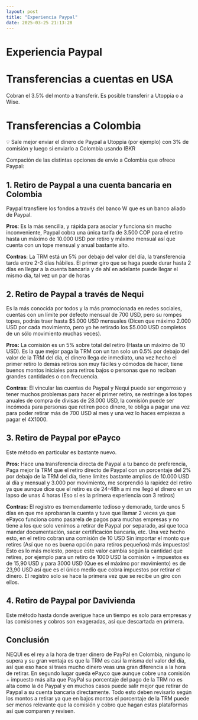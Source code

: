 ```yaml
---
layout: post
title: "Experiencia Paypal"
date: 2025-03-25 21:13:28
---
```


# Experiencia Paypal

# Transferencias a cuentas en USA

Cobran el 3.5% del monto a transferir. Es posible transferir a Utoppia o a Wise.

# Transferencias a Colombia

<aside>
💡 Sale mejor enviar el dinero de Paypal a Utoppia (por ejemplo) con 3% de comisión y luego si enviarlo a Colombia usando IBKR

</aside>

Compación de las distintas opciones de envio a Colombia que ofrece Paypal:

## **1. Retiro de Paypal a una cuenta bancaria en Colombia**

Paypal transfiere los fondos a través del banco W que es un banco aliado de Paypal. 

**Pros**: Es la más sencilla, y rápida para asociar y funciona sin mucho inconveniente, Paypal cobra una única tarifa de 3.500 COP para el retiro hasta un máximo de 10.000 USD por retiro y máximo mensual así que cuenta con un tope mensual y anual bastante alto.  

**Contras**: La TRM está un 5% por debajo del valor del día, la transferencia tarda entre 2-3 días hábiles. El primer giro que se haga puede durar hasta 2 días en llegar a la cuenta bancaria y de ahí en adelante puede llegar el mismo día, tal vez un par de horas

## 2. Retiro de Paypal a través de Nequi

Es la más conocida por todos y la más promocionada en redes sociales, cuentas con un límite por defecto mensual de 700 USD, pero su rompes topes, podrás traer hasta $5.000 USD mensuales (Dicen que máximo 2.000 USD por cada movimiento, pero yo he retirado los $5.000 USD completos de un sólo movimiento muchas veces).

**Pros:** La comisión es un 5% sobre total del retiro (Hasta un máximo de 10 USD). Es la que mejor paga la TRM con un tan solo un 0.5% por debajo del valor de la TRM del día, el dinero llega de inmediato, una vez hecho el primer retiro lo demás retiros son muy fáciles y cómodos de hacer, tiene buenos montos iniciales para retiros bajos o personas que no reciban grandes cantidades o con frecuencia. 

**Contras**: El vincular las cuentas de Paypal y Nequi puede ser engorroso y tener muchos problemas para hacer el primer retiro, se restringe a los topes anuales de compra de divisas de 28.000 USD, la comisión puede ser incómoda para personas que retiren poco dinero, te obliga a pagar una vez para poder retirar más de 700 USD al mes y una vez lo haces empiezas a pagar el 4X1000.

## 3. Retiro de Paypal por ePayco

Este método en particular es bastante nuevo. 

**Pros:** Hace una transferencia directa de Paypal a tu banco de preferencia, Paga mejor la TRM que el retiro directo de Paypal con un porcentaje del 2% por debajo de la TRM del día, tiene límites bastante amplios de 10.000 USD al día y mensual y 3.000 por movimiento, me sorprendió la rapidez del retiro ya que aunque dice que el retiro es de 24-48h a mi me llegó el dinero en un lapso de unas 4 horas (Eso sí es la primera experiencia con 3 retiros) 

**Contras:** El registro es tremendamente tedioso y demorado, tarde unos 5 días en que me aprobaran la cuenta y tuve que llamar 2 veces ya que ePayco funciona como pasarela de pagos para muchas empresas y no tiene a los que solo venimos a retirar de Paypal por separado, así que toca mandar documentación, sacar certificación bancaria, etc. Una vez hecho esto, en el retiro cobran una comisión de 10 USD Sin importar el monto que retires (Así que no es buena opción para retiros pequeños) más impuestos! Esto es lo más molesto, porque este valor cambia según la cantidad que retires, por ejemplo para un retiro de 1000 USD la comisión + impuestos es de 15,90 USD y para 3000 USD (Que es el máximo por movimiento) es de 23,90 USD así que es el único medio que cobra impuestos por retirar el dinero. El registro solo se hace la primera vez que se recibe un giro con ellos. 

## 4. Retiro de Paypal por Davivienda

Este método hasta donde averigue hace un tiempo es solo para empresas y las comisiones y cobros son exageradas, así que descartada en primera.

## Conclusión

NEQUI es el rey a la hora de traer dinero de PayPal en Colombia, ninguno lo supera y su gran ventaja es que la TRM es casi la misma del valor del día, así que eso hace si traes mucho dinero veas una gran diferencia a la hora de retirar. En segundo lugar queda ePayco que aunque cobre una comisión + impuesto más alta que PayPal su porcentaje del pago de la TRM no es alta como la de Paypal y en muchos casos puede salir mejor que retirar de Paypal a su cuenta bancaria directamente. Todo esto deben revisarlo según los montos a retirar ya que en bajos montos el porcentaje de la TRM puede ser menos relevante que la comisión y cobro que hagan estas plataformas así que comparen y revisen.